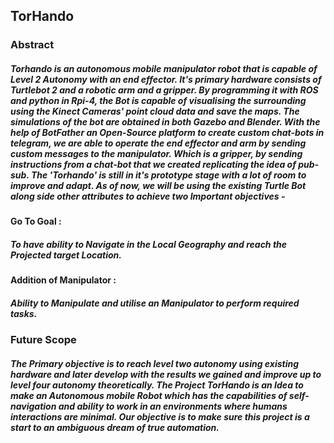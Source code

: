 ## TorHando

### Abstract 
##### Torhando is an autonomous mobile manipulator robot that is capable of Level 2 Autonomy with an end effector. It's primary hardware consists of Turtlebot 2 and a robotic arm and a gripper. By programming it with ROS and python in Rpi-4, the Bot is capable of visualising the surrounding using the Kinect Cameras' point cloud data and save the maps. The simulations of the bot are obtained in both Gazebo and Blender. With the help of BotFather an Open-Source platform to create custom chat-bots in telegram, we are able to operate the end effector and arm by sending custom messages to the manipulator. Which is a gripper, by sending instructions from a chat-bot that we created replicating the idea of pub-sub. The 'Torhando' is still in it's prototype stage with a lot of room to improve and adapt. As of now, we will be using the existing Turtle Bot along side other attributes to achieve two Important objectives -
#### Go To Goal :
##### To have ability to Navigate in the Local Geography and reach the Projected target Location.
#### Addition of Manipulator : 
##### Ability to Manipulate and utilise an Manipulator to perform required tasks.
### Future Scope
##### The Primary objective is to reach level two autonomy using existing hardware and later develop with the results we gained and improve up to level four autonomy theoretically. The Project TorHando is an Idea to make an Autonomous mobile Robot which has the capabilities of self-navigation and ability to work in an environments where humans interactions are minimal. Our objective is to make sure this project is a start to an ambiguous dream of true automation. 
